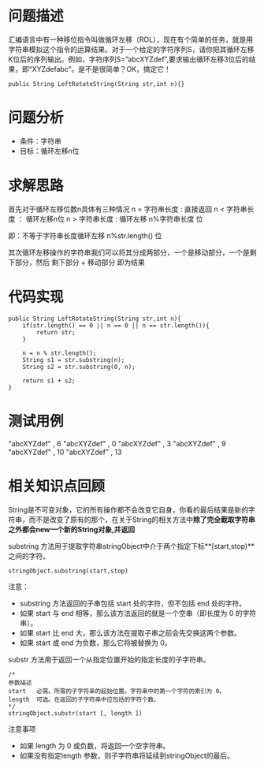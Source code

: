 # 问题描述
汇编语言中有一种移位指令叫做循环左移（ROL），现在有个简单的任务，就是用字符串模拟这个指令的运算结果。对于一个给定的字符序列S，请你把其循环左移K位后的序列输出。例如，字符序列S=”abcXYZdef”,要求输出循环左移3位后的结果，即“XYZdefabc”。是不是很简单？OK，搞定它！

```
public String LeftRotateString(String str,int n){}
```
# 问题分析
- 条件：字符串
- 目标：循环左移n位

# 求解思路
首先对于循环左移位数n具体有三种情况
n = 字符串长度 : 直接返回
n < 字符串长度 ： 循环左移n位
n > 字符串长度 : 循环左移 n%字符串长度 位

即：不等于字符串长度循环左移 n%str.length() 位

其次循环左移操作的字符串我们可以将其分成两部分，一个是移动部分，一个是剩下部分，然后 剩下部分 + 移动部分 即为结果
# 代码实现

```
public String LeftRotateString(String str,int n){
    if(str.length() == 0 || n == 0 || n == str.length()){
        return str;
    }    

    n = n % str.length();
    String s1 = str.substring(n);
    String s2 = str.substring(0, n);

    return s1 + s2;
}
```

# 测试用例
"abcXYZdef" , 6
"abcXYZdef" , 0
"abcXYZdef" , 3
"abcXYZdef" , 9
"abcXYZdef" , 10
"abcXYZdef" , 13

# 相关知识点回顾
String是不可变对象，它的所有操作都不会改变它自身，你看的最后结果是新的字符串，而不是改变了原有的那个，在关于String的相关方法中**除了完全截取字符串之外都会new一个新的String对象,并返回**


substring 方法用于提取字符串stringObject中介于两个指定下标**[start,stop)**之间的字符。

```
stringObject.substring(start,stop)
```
注意：
- substring 方法返回的子串包括 start 处的字符，但不包括 end 处的字符。
- 如果 start 与 end 相等，那么该方法返回的就是一个空串（即长度为 0 的字符串）。
- 如果 start 比 end 大，那么该方法在提取子串之前会先交换这两个参数。
- 如果 start 或 end 为负数，那么它将被替换为 0。

substr  方法用于返回一个从指定位置开始的指定长度的子字符串。

```
/*
参数描述
start   必需。所需的子字符串的起始位置。字符串中的第一个字符的索引为 0。
length  可选。在返回的子字符串中应包括的字符个数。
*/
stringObject.substr(start [, length ])
```

注意事项
- 如果 length 为 0 或负数，将返回一个空字符串。
- 如果没有指定length 参数，则子字符串将延续到stringObject的最后。
